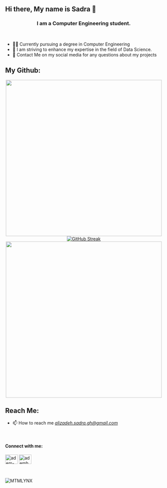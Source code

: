 ## Hi there, My name is Sadra 👋
<!--
**SadraAG84/SadraAG84** is a ✨ _special_ ✨ repository because its `README.md` (this file) appears on your GitHub profile.

Here are some ideas to get you started:

- 🔭 I’m currently working on Flutter
- 🌱 I’m currently learning ...
- 👯 I’m looking to collaborate on ...
- 🤔 I’m looking for help with ...
- 💬 Ask me about ...
- 📫 How to reach me:
- 😄 Pronouns: ...
- ⚡ Fun fact: ...
-->

<h3 align="center">I am a Computer Engineering student.</h3>
<br>

- 👨‍💻 Currently pursuing a degree in Computer Engineering
- 🌱 I am striving to enhance my expertise in the field of Data Science.
- 🙌 Contact Me on my social media for any questions about my projects

## My Github:

</p>

<p align="center" >  
  <a href="https://github.com/SadraAG84/"> 
    <img width=500 src="https://github-readme-stats.vercel.app/api?username=SadraAG84&?count_private=true&show_icons=true&include_all_commits=true&theme=dark&"/>
  </a>
   <br/>
  <a href="https://git.io/streak-stats">
    <img src="https://streak-stats.demolab.com?user=SadraAG84&theme=dark" alt="GitHub Streak" />
  </a>
   <br/>
  <a href="https://github.com/SadraAG84/"> 
    <img width=500 src="https://github-readme-stats.vercel.app/api/top-langs/?username=SadraAG84&count_private=true&layout=compact&theme=dark&hide=javascript"/>
  </a>
</p>

## Reach Me:

- 📫 How to reach me *alizadeh.sadra.gh@gmail.com*

<br>
<h4 align="left">Connect with me:</h4>
<p align="left">
<a href="https://linkedin.com/in/sadra-alizadeh" target="blank"><img align="center" src="https://raw.githubusercontent.com/rahuldkjain/github-profile-readme-generator/master/src/images/icons/Social/linked-in-alt.svg" alt="adem-han" height="30" width="40" /></a>
<a href="https://www.instagram.com/s4dra_ag/" target="blank"><img align="center" src="https://raw.githubusercontent.com/rahuldkjain/github-profile-readme-generator/master/src/images/icons/Social/instagram.svg" alt="ademhannnn" height="30" width="40" /></a>
</p>
<br>
<p align="left">
  <img src="https://komarev.com/ghpvc/?username=SadraAG84&label=Profile%20Views&color=0e75b6&style=flat" alt="MTMLYNX" />
</p>
